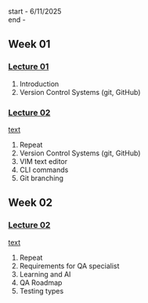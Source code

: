 start - 6/11/2025	
end - 

## Week 01
### [Lecture 01](/notes/lecture_01.md)
1. Introduction
2. Version Control Systems (git, GitHub)

### [Lecture 02](/notes/lecture_02.md)
[text](notes/lecture_01.md)
1. Repeat
2. Version Control Systems (git, GitHub)
3. VIM text editor
4. CLI commands
5. Git branching


## Week 02
### [Lecture 02](/notes/lecture_02.md)
[text](notes/lecture_01.md)
1. Repeat
2. Requirements for QA specialist
3. Learning and AI
4. QA Roadmap
5. Testing types



<!-- ## Week 02 -->


